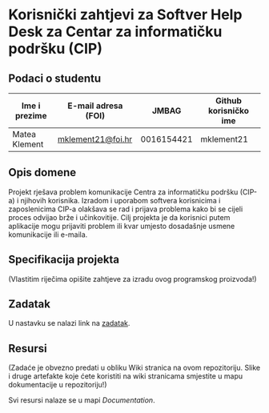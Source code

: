 # Korisnički zahtjevi za Softver Help Desk za Centar za informatičku podršku (CIP) 

## Podaci o studentu

Ime i prezime | E-mail adresa (FOI) | JMBAG | Github korisničko ime
------------  | ------------------- | ----- | ---------------------
Matea Klement | mklement21@foi.hr | 0016154421 | mklement21


## Opis domene
Projekt rješava problem komunikacije Centra za informatičku podršku (CIP-a) i njihovih korisnika. Izradom i uporabom softvera korisnicima i zaposlenicima CIP-a olakšava se rad i prijava problema kako bi se cijeli proces odvijao brže i učinkovitije. Cilj projekta je da korisnici putem aplikacije mogu prijaviti problem ili kvar  umjesto dosadašnje usmene komunikacije ili e-maila. 

## Specifikacija projekta
(Vlastitim riječima opišite zahtjeve za izradu ovog programskog proizvoda!)

## Zadatak
U nastavku se nalazi link na [zadatak](https://github.com/foivz/pi2023-zadace-mklement21/blob/7b6cd8fbb1c02c601106036fb42b7ef8053f4904/Zadatak%20-%20Help%20Desk%20za%20CIP.pdf).

## Resursi
(Zadaće je obvezno predati u obliku Wiki stranica na ovom repozitoriju. Slike i druge artefakte koje ćete koristiti na wiki stranicama smjestite u mapu dokumentacije u repozitoriju!)

Svi resursi nalaze se u mapi _Documentation_.
